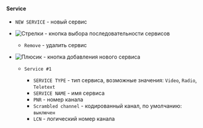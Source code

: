 #### Service

- `NEW SERVICE` - новый сервис

- ![Стрелки](http://i12.pixs.ru/storage/6/0/6/strelkipng_7274378_27824606.png) - кнопка выбора последовательности сервисов

  - `Remove` - удалить сервис

- ![Плюсик](http://b4.icdn.ru/s/slavabogu/3/56565783EaD.jpg) - кнопка добавления нового сервиса
  
    - `Service #1`
    
      - `SERVICE TYPE` - тип сервиса, возможные значения: `Video`, `Radio`, `Teletext`
      - `SERVICE NAME` - имя сервиса      
      - `PNR` - номер канала     
      - `Scrambled channel` - кодированный канал, по умолчанию: `выключен`
      - `LCN` - логический номер канала
